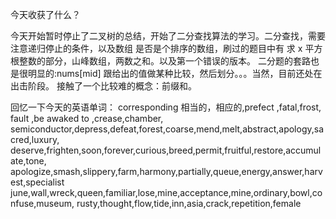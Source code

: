 今天收获了什么？

今天开始暂时停止了二叉树的总结，开始了二分查找算法的学习。二分查找，需要注意递归停止的条件，以及数组
是否是个排序的数组，刷过的题目中有 求 x 平方根整数的部分，山峰数组，两数之和。以及第一个错误的版本。
二分题的套路也是很明显的:nums[mid] 跟给出的值做某种比较，然后划分。。。当然，目前还处在出击阶段。
接触了一个比较难的概念：前缀和。

回忆一下今天的英语单词：
corresponding 相当的，相应的,prefect ,fatal,frost, fault ,be awaked to ,crease,chamber,
semiconductor,depress,defeat,forest,coarse,mend,melt,abstract,apology,sacred,luxury,
deserve,frighten,soon,forever,curious,breed,permit,fruitful,restore,accumulate,tone,
apologize,smash,slippery,farm,harmony,partially,queue,energy,answer,harvest,specialist
june,wall,wreck,queen,familiar,lose,mine,acceptance,mine,ordinary,bowl,confuse,museum,
rusty,thought,flow,tide,inn,asia,crack,repetition,female
